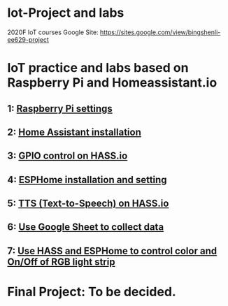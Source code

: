 # Iot-Project and labs
2020F IoT courses
Google Site: https://sites.google.com/view/bingshenli-ee629-project
# IoT practice and labs based on Raspberry Pi and Homeassistant.io
## 1: [Raspberry Pi settings](https://github.com/Gry1995/Iot-Project/tree/master/Lesson01)
## 2: [Home Assistant installation](https://github.com/Gry1995/Iot-Project/tree/master/HASS.io%20installation)
## 3: [GPIO control on HASS.io](https://github.com/Gry1995/Iot-Project/blob/master/HASS.io%20controll%20GPIO%20of%20Pi/README.md)
## 4: [ESPHome installation and setting](https://github.com/Gry1995/Iot-Project/tree/master/ESPHome%20installation%20and%20setting)
## 5: [TTS (Text-to-Speech) on HASS.io](https://github.com/Gry1995/Iot-Project/tree/master/TTS%20on%20Homeassistant.io)
## 6: [Use Google Sheet to collect data](https://github.com/Gry1995/Iot-Project/blob/master/Use%20Google%20Sheet%20to%20collect%20data/README.md)
## 7: [Use HASS and ESPHome to control color and On/Off of RGB light strip]()

# Final Project: To be decided.

